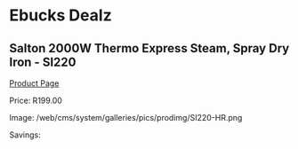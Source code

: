 
# Ebucks Dealz
## Salton 2000W Thermo Express Steam, Spray Dry Iron - SI220
[Product Page](https://www.ebucks.com/web/shop/productSelected.do?prodId=1214500646&catId=704981826)

Price: R199.00

Image: /web/cms/system/galleries/pics/prodimg/SI220-HR.png

Savings: 


	